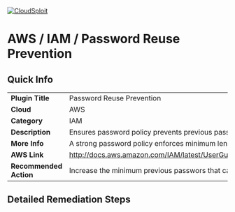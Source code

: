 [![CloudSploit](https://cloudsploit.com/img/logo-big-text-100.png "CloudSploit")](https://cloudsploit.com)

# AWS / IAM / Password Reuse Prevention

## Quick Info

| | |
|-|-|
| **Plugin Title** | Password Reuse Prevention |
| **Cloud** | AWS |
| **Category** | IAM |
| **Description** | Ensures password policy prevents previous password reuse |
| **More Info** | A strong password policy enforces minimum length, expirations, reuse, and symbol usage |
| **AWS Link** | http://docs.aws.amazon.com/IAM/latest/UserGuide/Using_ManagingPasswordPolicies.html |
| **Recommended Action** | Increase the minimum previous passwors that can be reused to 24. |

## Detailed Remediation Steps

